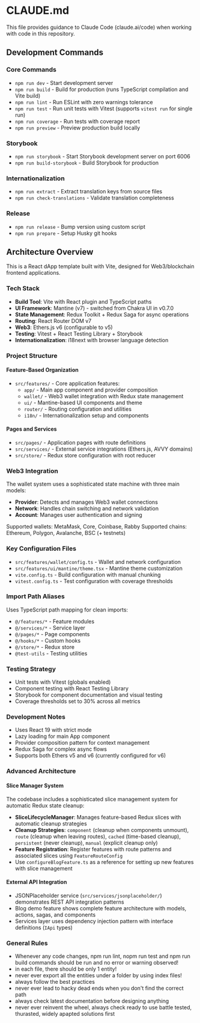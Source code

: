 # CLAUDE.md

This file provides guidance to Claude Code (claude.ai/code) when working with code in this repository.

## Development Commands

### Core Commands

- `npm run dev` - Start development server
- `npm run build` - Build for production (runs TypeScript compilation and Vite build)
- `npm run lint` - Run ESLint with zero warnings tolerance
- `npm run test` - Run unit tests with Vitest (supports `vitest run` for single run)
- `npm run coverage` - Run tests with coverage report
- `npm run preview` - Preview production build locally

### Storybook

- `npm run storybook` - Start Storybook development server on port 6006
- `npm run build-storybook` - Build Storybook for production

### Internationalization

- `npm run extract` - Extract translation keys from source files
- `npm run check-translations` - Validate translation completeness

### Release

- `npm run release` - Bump version using custom script
- `npm run prepare` - Setup Husky git hooks

## Architecture Overview

This is a React dApp template built with Vite, designed for Web3/blockchain frontend applications.

### Tech Stack

- **Build Tool**: Vite with React plugin and TypeScript paths
- **UI Framework**: Mantine (v7) - switched from Chakra UI in v0.7.0
- **State Management**: Redux Toolkit + Redux Saga for async operations
- **Routing**: React Router DOM v7
- **Web3**: Ethers.js v6 (configurable to v5)
- **Testing**: Vitest + React Testing Library + Storybook
- **Internationalization**: i18next with browser language detection

### Project Structure

#### Feature-Based Organization

- `src/features/` - Core application features:
  - `app/` - Main app component and provider composition
  - `wallet/` - Web3 wallet integration with Redux state management
  - `ui/` - Mantine-based UI components and theme
  - `router/` - Routing configuration and utilities
  - `i18n/` - Internationalization setup and components

#### Pages and Services

- `src/pages/` - Application pages with route definitions
- `src/services/` - External service integrations (Ethers.js, AVVY domains)
- `src/store/` - Redux store configuration with root reducer

### Web3 Integration

The wallet system uses a sophisticated state machine with three main models:

- **Provider**: Detects and manages Web3 wallet connections
- **Network**: Handles chain switching and network validation
- **Account**: Manages user authentication and signing

Supported wallets: MetaMask, Core, Coinbase, Rabby
Supported chains: Ethereum, Polygon, Avalanche, BSC (+ testnets)

### Key Configuration Files

- `src/features/wallet/config.ts` - Wallet and network configuration
- `src/features/ui/mantine/theme.tsx` - Mantine theme customization
- `vite.config.ts` - Build configuration with manual chunking
- `vitest.config.ts` - Test configuration with coverage thresholds

### Import Path Aliases

Uses TypeScript path mapping for clean imports:

- `@/features/*` - Feature modules
- `@/services/*` - Service layer
- `@/pages/*` - Page components
- `@/hooks/*` - Custom hooks
- `@/store/*` - Redux store
- `@test-utils` - Testing utilities

### Testing Strategy

- Unit tests with Vitest (globals enabled)
- Component testing with React Testing Library
- Storybook for component documentation and visual testing
- Coverage thresholds set to 30% across all metrics

### Development Notes

- Uses React 19 with strict mode
- Lazy loading for main App component
- Provider composition pattern for context management
- Redux Saga for complex async flows
- Supports both Ethers v5 and v6 (currently configured for v6)

### Advanced Architecture

#### Slice Manager System

The codebase includes a sophisticated slice management system for automatic Redux state cleanup:

- **SliceLifecycleManager**: Manages feature-based Redux slices with automatic cleanup strategies
- **Cleanup Strategies**: `component` (cleanup when components unmount), `route` (cleanup when leaving routes), `cached` (time-based cleanup), `persistent` (never cleanup), `manual` (explicit cleanup only)
- **Feature Registration**: Register features with route patterns and associated slices using `FeatureRouteConfig`
- Use `configureBlogFeature.ts` as a reference for setting up new features with slice management

#### External API Integration

- JSONPlaceholder service (`src/services/jsonplaceholder/`) demonstrates REST API integration patterns
- Blog demo feature shows complete feature architecture with models, actions, sagas, and components
- Services layer uses dependency injection pattern with interface definitions (`IApi` types)

### General Rules

- Whenever any code changes, npm run lint, nopm run test and npm run build commands should be run and no error or warning observed!
- in each file, there should be only 1 entity!
- never ever export all the entities under a folder by using index files!
- always follow the best practices
- never ever lead to hacky dead ends when you don't find the correct path
- always check latest documentation before designing anything
- never ever reinvent the wheel, always check ready to use battle tested, thurasted, widely apapted solutions first
